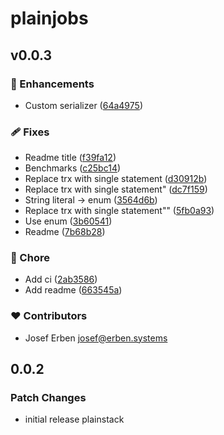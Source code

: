 # plainjobs

## v0.0.3


### 🚀 Enhancements

- Custom serializer ([64a4975](https://github.com/justplainstuff/plainjobs/commit/64a4975))

### 🩹 Fixes

- Readme title ([f39fa12](https://github.com/justplainstuff/plainjobs/commit/f39fa12))
- Benchmarks ([c25bc14](https://github.com/justplainstuff/plainjobs/commit/c25bc14))
- Replace trx with single statement ([d30912b](https://github.com/justplainstuff/plainjobs/commit/d30912b))
- Replace trx with single statement" ([dc7f159](https://github.com/justplainstuff/plainjobs/commit/dc7f159))
- String literal -> enum ([3564d6b](https://github.com/justplainstuff/plainjobs/commit/3564d6b))
- Replace trx with single statement"" ([5fb0a93](https://github.com/justplainstuff/plainjobs/commit/5fb0a93))
- Use enum ([3b60541](https://github.com/justplainstuff/plainjobs/commit/3b60541))
- Readme ([7b68b28](https://github.com/justplainstuff/plainjobs/commit/7b68b28))

### 🏡 Chore

- Add ci ([2ab3586](https://github.com/justplainstuff/plainjobs/commit/2ab3586))
- Add readme ([663545a](https://github.com/justplainstuff/plainjobs/commit/663545a))

### ❤️ Contributors

- Josef Erben <josef@erben.systems>

## 0.0.2

### Patch Changes

- initial release plainstack

